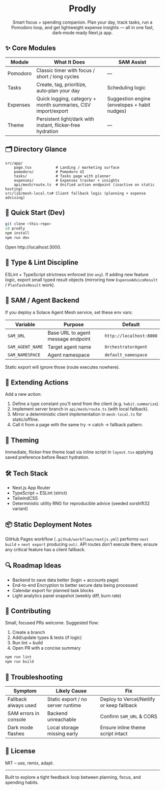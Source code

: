 <div align="center">

# Prodly

Smart focus + spending companion. Plan your day, track tasks, run a Pomodoro loop, and get lightweight expense insights — all in one fast, dark‑mode ready Next.js app.


</div>

## ✨ Core Modules

| Module | What It Does | SAM Assist |
|--------|--------------|--------------------------------|
| Pomodoro | Classic timer with focus / short / long cycles | — |
| Tasks | Create, tag, prioritize, auto‑plan your day |  Scheduling logic  |
| Expenses | Quick logging, category + month summaries, CSV import/export | Suggestion engine (envelopes + habit nudges) |
| Theme | Persistent light/dark with instant, flicker‑free hydration | — |

## 🗂 Directory Glance

```
src/app/
	page.tsx           # Landing / marketing surface
	pomodoro/          # Pomodoro UI
	tasks/             # Tasks page with planner
	expenses/          # Expenses tracker + insights
	api/mesh/route.ts  # Unified action endpoint (inactive on static hosting)
src/lib/mesh-local.ts# Client fallback logic (planning + expense advising)
```

## 🚀 Quick Start (Dev)

```bash
git clone <this-repo>
cd prodly
npm install
npm run dev
```
Open http://localhost:3000.

## 🧪 Type & Lint Discipline
ESLint + TypeScript strictness enforced (no `any`).
If adding new feature logic, export small typed result objects (mirroring how `ExpenseAdviceResult` / `PlanTasksResult` work).

## 🤖 SAM / Agent Backend

If you deploy a Solace Agent Mesh service, set these env vars:

| Variable | Purpose | Default |
|----------|---------|---------|
| `SAM_URL` | Base URL to agent message endpoint | `http://localhost:8000` |
| `SAM_AGENT_NAME` | Target agent name | `OrchestratorAgent` |
| `SAM_NAMESPACE` | Agent namespace | `default_namespace` |

Static export will ignore those (route executes nowhere).

## 🧩 Extending Actions

Add a new action:
1. Define a type constant you’ll send from the client (e.g. `habit.summarize`).
2. Implement server branch in `api/mesh/route.ts` (with local fallback).
3. Mirror a deterministic client implementation in `mesh-local.ts` for static/offline.
4. Call it from a page with the same try → catch → fallback pattern.


## 🎨 Theming
Immediate, flicker‑free theme load via inline script in `layout.tsx` applying saved preference before React hydration.

## 🛠 Tech Stack
* Next.js App Router
* TypeScript + ESLint (strict)
* TailwindCSS
* Deterministic utility RNG for reproducible advice (seeded xorshift32 variant)

## 📦 Static Deployment Notes
GitHub Pages workflow (`.github/workflows/nextjs.yml`) performs `next build` + `next export` producing `out/`.
API routes don’t execute there; ensure any critical feature has a client fallback.

## 🔍 Roadmap Ideas
* Backend to save data better (login + accounts page)
* End-to-end Encryption to better secure data being processed
* Calendar export for planned task blocks
* Light analytics panel snapshot (weekly diff, burn rate)

## 🤝 Contributing
Small, focused PRs welcome. Suggested flow:
1. Create a branch
2. Add/update types & tests (if logic)
3. Run lint + build
4. Open PR with a concise summary

```bash
npm run lint
npm run build
```

## 🐛 Troubleshooting
| Symptom | Likely Cause | Fix |
|---------|--------------|-----|
| Fallback always used | Static export / no server runtime | Deploy to Vercel/Netlify or keep fallback | 
| SAM errors in console | Backend unreachable | Confirm `SAM_URL` & CORS | 
| Dark mode flashes | Local storage missing early | Ensure inline theme script intact |

## 📄 License
MIT – use, remix, adapt.

---
Built to explore a tight feedback loop between planning, focus, and spending habits.